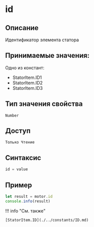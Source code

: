 # id

## Описание
Идентификатор элемента статора

## Принимаемые значения:
Одно из констант:
 - StatorItem.ID1
 - StatorItem.ID2
 - StatorItem.ID3

## Тип значения свойства
`Number`

## Доступ
`Только Чтение`

## Синтаксис
```javascript
id = value
```

## Пример
```javascript linenums="1"
let result = motor.id
console.info(result)
```

!!! info "См. также"

    [StatorItem.ID](./../constants/ID.md)

